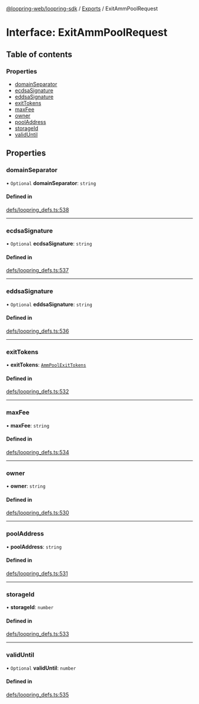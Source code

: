 [@loopring-web/loopring-sdk](../README.md) / [Exports](../modules.md) / ExitAmmPoolRequest

# Interface: ExitAmmPoolRequest

## Table of contents

### Properties

- [domainSeparator](ExitAmmPoolRequest.md#domainseparator)
- [ecdsaSignature](ExitAmmPoolRequest.md#ecdsasignature)
- [eddsaSignature](ExitAmmPoolRequest.md#eddsasignature)
- [exitTokens](ExitAmmPoolRequest.md#exittokens)
- [maxFee](ExitAmmPoolRequest.md#maxfee)
- [owner](ExitAmmPoolRequest.md#owner)
- [poolAddress](ExitAmmPoolRequest.md#pooladdress)
- [storageId](ExitAmmPoolRequest.md#storageid)
- [validUntil](ExitAmmPoolRequest.md#validuntil)

## Properties

### domainSeparator

• `Optional` **domainSeparator**: `string`

#### Defined in

[defs/loopring_defs.ts:538](https://github.com/Loopring/loopring_sdk/blob/81e0b16/src/defs/loopring_defs.ts#L538)

___

### ecdsaSignature

• `Optional` **ecdsaSignature**: `string`

#### Defined in

[defs/loopring_defs.ts:537](https://github.com/Loopring/loopring_sdk/blob/81e0b16/src/defs/loopring_defs.ts#L537)

___

### eddsaSignature

• `Optional` **eddsaSignature**: `string`

#### Defined in

[defs/loopring_defs.ts:536](https://github.com/Loopring/loopring_sdk/blob/81e0b16/src/defs/loopring_defs.ts#L536)

___

### exitTokens

• **exitTokens**: [`AmmPoolExitTokens`](AmmPoolExitTokens.md)

#### Defined in

[defs/loopring_defs.ts:532](https://github.com/Loopring/loopring_sdk/blob/81e0b16/src/defs/loopring_defs.ts#L532)

___

### maxFee

• **maxFee**: `string`

#### Defined in

[defs/loopring_defs.ts:534](https://github.com/Loopring/loopring_sdk/blob/81e0b16/src/defs/loopring_defs.ts#L534)

___

### owner

• **owner**: `string`

#### Defined in

[defs/loopring_defs.ts:530](https://github.com/Loopring/loopring_sdk/blob/81e0b16/src/defs/loopring_defs.ts#L530)

___

### poolAddress

• **poolAddress**: `string`

#### Defined in

[defs/loopring_defs.ts:531](https://github.com/Loopring/loopring_sdk/blob/81e0b16/src/defs/loopring_defs.ts#L531)

___

### storageId

• **storageId**: `number`

#### Defined in

[defs/loopring_defs.ts:533](https://github.com/Loopring/loopring_sdk/blob/81e0b16/src/defs/loopring_defs.ts#L533)

___

### validUntil

• `Optional` **validUntil**: `number`

#### Defined in

[defs/loopring_defs.ts:535](https://github.com/Loopring/loopring_sdk/blob/81e0b16/src/defs/loopring_defs.ts#L535)
